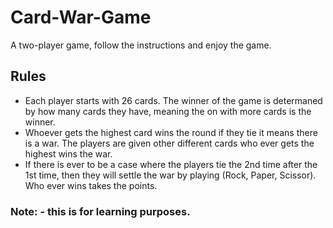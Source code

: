 # Card-War-Game
A two-player game, follow the instructions and enjoy the game.

## Rules
- Each player starts with 26 cards. The winner of the game is determaned by how many cards they have, meaning the on with more cards is the winner.
- Whoever gets the highest card wins the round if they tie it means there is a war. The players are given other different cards who ever gets the highest wins the war.
- If there is ever to be a case where the players tie the 2nd time after the 1st time, then they will settle the war by playing (Rock, Paper, Scissor). Who ever wins takes the points.

### Note: - this is for learning purposes.
